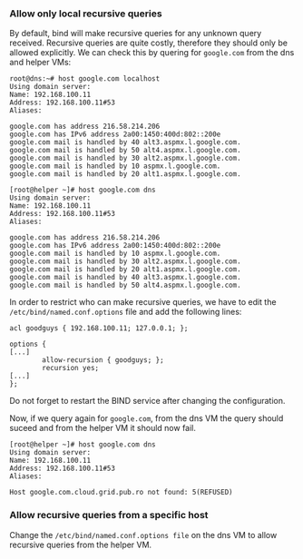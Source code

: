 ### Allow only local recursive queries

By default, bind will make recursive queries for any unknown query received.
Recursive queries are quite costly, therefore they should only be allowed explicitly.
We can check this by quering for `google.com` from the dns and helper VMs:

```
root@dns:~# host google.com localhost
Using domain server:
Name: 192.168.100.11
Address: 192.168.100.11#53
Aliases:

google.com has address 216.58.214.206
google.com has IPv6 address 2a00:1450:400d:802::200e
google.com mail is handled by 40 alt3.aspmx.l.google.com.
google.com mail is handled by 50 alt4.aspmx.l.google.com.
google.com mail is handled by 30 alt2.aspmx.l.google.com.
google.com mail is handled by 10 aspmx.l.google.com.
google.com mail is handled by 20 alt1.aspmx.l.google.com.

[root@helper ~]# host google.com dns
Using domain server:
Name: 192.168.100.11
Address: 192.168.100.11#53
Aliases:

google.com has address 216.58.214.206
google.com has IPv6 address 2a00:1450:400d:802::200e
google.com mail is handled by 10 aspmx.l.google.com.
google.com mail is handled by 30 alt2.aspmx.l.google.com.
google.com mail is handled by 20 alt1.aspmx.l.google.com.
google.com mail is handled by 40 alt3.aspmx.l.google.com.
google.com mail is handled by 50 alt4.aspmx.l.google.com.
```

In order to restrict who can make recursive queries, we have to edit the `/etc/bind/named.conf.options` file and add the following lines:

```
acl goodguys { 192.168.100.11; 127.0.0.1; };

options {
[...]
        allow-recursion { goodguys; };
        recursion yes;
[...]
};
```

Do not forget to restart the BIND service after changing the configuration.

Now, if we query again for `google.com`, from the dns VM the query should suceed and from the helper VM it should now fail.

```
[root@helper ~]# host google.com dns
Using domain server:
Name: 192.168.100.11
Address: 192.168.100.11#53
Aliases:

Host google.com.cloud.grid.pub.ro not found: 5(REFUSED)
```

### Allow recursive queries from a specific host

Change the `/etc/bind/named.conf.options file` on the dns VM to allow recursive queries from the helper VM.


